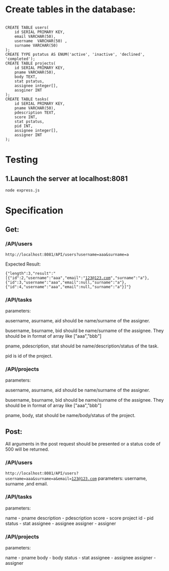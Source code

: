 # Create tables in the database:
<pre><code>
CREATE TABLE users(
    id SERIAL PRIMARY KEY,
    email VARCHAR(50),
    username  VARCHAR(50) ,
    surname VARCHAR(50)
);
CREATE TYPE pstatus AS ENUM('active', 'inactive', 'declined', 'completed');
CREATE TABLE projects(
    id SERIAL PRIMARY KEY,
    pname VARCHAR(50),
    body TEXT,
    stat pstatus,
    assignee integer[],
    assginer INT
);
CREATE TABLE tasks(
    id SERIAL PRIMARY KEY,
    pname VARCHAR(50),
    pdescription TEXT,
    score INT,
    stat pstatus,
    pid INT,
    assignee integer[],
    assigner INT
);
</code></pre>
# Testing
## 1.Launch the server at localhost:8081

<code>node express.js</code>

# Specification

## Get:

### /API/users

<code>http://localhost:8081/API/users?username=aaa&surname=a</code>

Expected Result:

<code>{"length":3,"result":"[{\"id\":2,\"username\":\"aaa\",\"email\":\"123@123.com\",\"surname\":\"a\"},{\"id\":3,\"username\":\"aaa\",\"email\":null,\"surname\":\"a\"},{\"id\":4,\"username\":\"aaa\",\"email\":null,\"surname\":\"a\"}]"}</code>

### /API/tasks

parameters:

ausername, asurname, aid should be name/surname of the assigner.

busername, bsurname, bid should be name/surname of the assignee. They should be in format of array like ["aaa","bbb"]

pname, pdescription, stat should be name/description/status of the task.

pid is id of the project.

### /API/projects

parameters:

ausername, asurname, aid should be name/surname of the assigner.

busername, bsurname, bid should be name/surname of the assignee. They should be in format of array like ["aaa","bbb"]

pname, body, stat should be name/body/status of the project.

## Post:
All arguments in the post request should be presented or a status code of 500 will be returned.
### /API/users

<code>http://localhost:8081/API/users?username=aaa&surname=a&email=123@123.com</code>
parameters:
username, surname ,and email.

### /API/tasks

parameters:

name - pname
description - pdescription
score - score
project id - pid
status - stat
assignee - assignee
assigner - assigner

### /API/projects

parameters:

name - pname
body - body
status - stat
assignee - assignee
assigner - assigner